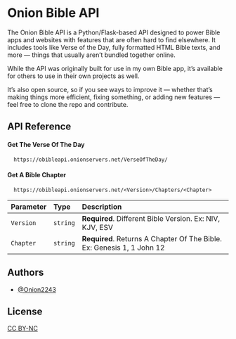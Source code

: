 
# Onion Bible API

The Onion Bible API is a Python/Flask-based API designed to power Bible apps and websites with features that are often hard to find elsewhere. It includes tools like Verse of the Day, fully formatted HTML Bible texts, and more — things that usually aren’t bundled together online.

While the API was originally built for use in my own Bible app, it’s available for others to use in their own projects as well.

It’s also open source, so if you see ways to improve it — whether that’s making things more efficient, fixing something, or adding new features — feel free to clone the repo and contribute.


## API Reference

#### Get The Verse Of The Day

```http
  https://obibleapi.onionservers.net/VerseOfTheDay/
```


#### Get A Bible Chapter

```http
  https://obibleapi.onionservers.net/<Version>/Chapters/<Chapter>
```

| Parameter | Type     | Description                       |
| :-------- | :------- | :-------------------------------- |
| `Version`      | `string` | **Required**. Different Bible Version. Ex: NIV, KJV, ESV |
| `Chapter`      | `string` | **Required**. Returns A Chapter Of The Bible. Ex: Genesis 1,  1 John 12 |

## Authors

- [@Onion2243](https://github.com/Onion2243)


## License

[CC BY-NC](https://creativecommons.org/licenses/by-nc/4.0/)